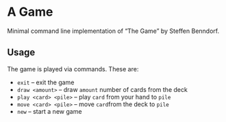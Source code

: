 # A Game

Minimal command line implementation of “The Game” by Steffen Benndorf.

## Usage

The game is played via commands. These are:

* `exit` – exit the game
* `draw <amount>` – draw `amount` number of cards from the deck
* `play <card> <pile>` – play `card` from your hand to `pile`
* `move <card> <pile>` – move `card`from the deck to `pile`
* `new` – start a new game

